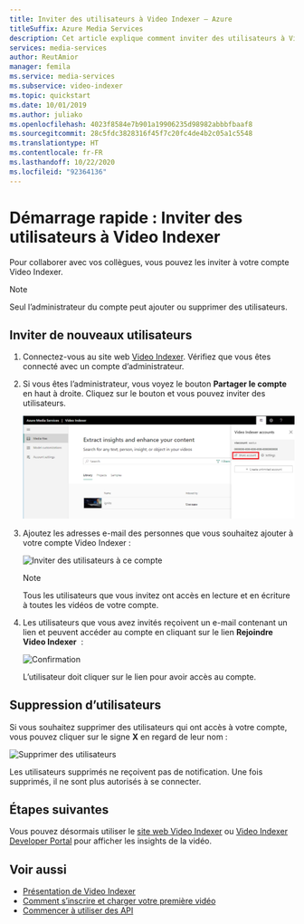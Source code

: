 ```yaml
---
title: Inviter des utilisateurs à Video Indexer – Azure
titleSuffix: Azure Media Services
description: Cet article explique comment inviter des utilisateurs à Video Indexer.
services: media-services
author: ReutAmior
manager: femila
ms.service: media-services
ms.subservice: video-indexer
ms.topic: quickstart
ms.date: 10/01/2019
ms.author: juliako
ms.openlocfilehash: 4023f8584e7b901a19906235d98982abbbfbaaf8
ms.sourcegitcommit: 28c5fdc3828316f45f7c20fc4de4b2c05a1c5548
ms.translationtype: HT
ms.contentlocale: fr-FR
ms.lasthandoff: 10/22/2020
ms.locfileid: "92364136"
---
```

# <a name="quickstart-invite-users-to-video-indexer"></a>Démarrage rapide : Inviter des utilisateurs à Video Indexer

Pour collaborer avec vos collègues, vous pouvez les inviter à votre compte Video Indexer. 

> [!NOTE]
> Seul l’administrateur du compte peut ajouter ou supprimer des utilisateurs.

## <a name="invite-new-users"></a>Inviter de nouveaux utilisateurs

1. Connectez-vous au site web [Video Indexer](https://www.videoindexer.ai/). Vérifiez que vous êtes connecté avec un compte d’administrateur.
1. Si vous êtes l’administrateur, vous voyez le bouton **Partager le compte** en haut à droite. Cliquez sur le bouton et vous pouvez inviter des utilisateurs. 

   ![Inviter de nouveaux utilisateurs](./media/invite-users/share-account.png)
1. Ajoutez les adresses e-mail des personnes que vous souhaitez ajouter à votre compte Video Indexer :

    ![Inviter des utilisateurs à ce compte](./media/invite-users/invite-to-account.png)
        
    >[!NOTE]
    > Tous les utilisateurs que vous invitez ont accès en lecture et en écriture à toutes les vidéos de votre compte.
1. Les utilisateurs que vous avez invités reçoivent un e-mail contenant un lien et peuvent accéder au compte en cliquant sur le lien **Rejoindre Video Indexer**  :

    ![Confirmation](./media/invite-users/invite-msg.png)

    L’utilisateur doit cliquer sur le lien pour avoir accès au compte. 

## <a name="removing-existing-users"></a>Suppression d’utilisateurs

Si vous souhaitez supprimer des utilisateurs qui ont accès à votre compte, vous pouvez cliquer sur le signe **X** en regard de leur nom :

![Supprimer des utilisateurs](./media/invite-users/remove-users.png)

Les utilisateurs supprimés ne reçoivent pas de notification. Une fois supprimés, il ne sont plus autorisés à se connecter.

## <a name="next-steps"></a>Étapes suivantes

Vous pouvez désormais utiliser le [site web Video Indexer](video-indexer-view-edit.md) ou [Video Indexer Developer Portal](video-indexer-use-apis.md) pour afficher les insights de la vidéo.

## <a name="see-also"></a>Voir aussi

- [Présentation de Video Indexer](video-indexer-overview.md)
- [Comment s’inscrire et charger votre première vidéo](video-indexer-get-started.md)
- [Commencer à utiliser des API](video-indexer-use-apis.md)
